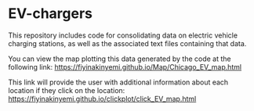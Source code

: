 # EV-chargers
This repository includes code for consolidating data on electric vehicle charging stations, as well as the associated text files containing that data.

You can view the map plotting this data generated by the code at the following link:
https://fiyinakinyemi.github.io/Map/Chicago_EV_map.html 

This link will provide the user with additional information about each location if they click on the location: 
https://fiyinakinyemi.github.io/clickplot/click_EV_map.html

